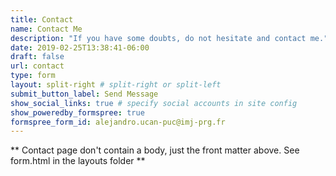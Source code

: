 ```yaml
---
title: Contact
name: Contact Me
description: "If you have some doubts, do not hesitate and contact me."
date: 2019-02-25T13:38:41-06:00
draft: false
url: contact
type: form
layout: split-right # split-right or split-left
submit_button_label: Send Message
show_social_links: true # specify social accounts in site config
show_poweredby_formspree: true
formspree_form_id: alejandro.ucan-puc@imj-prg.fr
---
```


** Contact page don't contain a body, just the front matter above.
See form.html in the layouts folder **
